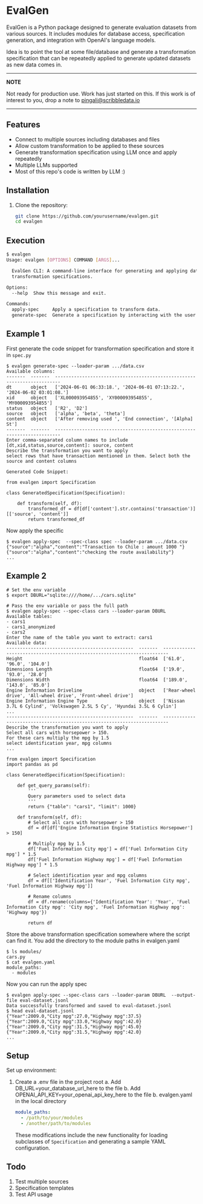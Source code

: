 # EvalGen

EvalGen is a Python package designed to generate evaluation datasets from various sources. It includes modules for database access, specification generation, and integration with OpenAI's language models.

Idea is to point the tool at some file/database and generate a
transformation specification that can be repeatedly applied to
generate updated datasets as new data comes in. 

---

**NOTE**

Not ready for production use. Work has just started on this. If this work is of interest to you, drop a note to [pingali@scribbledata.io](mailto:pingali@scribbledata.io)

---

## Features
- Connect to multiple sources including databases and files
- Allow custom transformation to be applied to these sources
- Generate transformation specification using LLM once and apply repeatedly
- Multiple LLMs supported
- Most of this repo's code is written by LLM :)


## Installation
1. Clone the repository:
   ```bash
   git clone https://github.com/yourusername/evalgen.git
   cd evalgen

## Execution
```bash
$ evalgen
Usage: evalgen [OPTIONS] COMMAND [ARGS]...

  EvalGen CLI: A command-line interface for generating and applying data
  transformation specifications.

Options:
  --help  Show this message and exit.

Commands:
  apply-spec     Apply a specification to transform data.
  generate-spec  Generate a specification by interacting with the user to..
```
## Example 1

First generate the code snippet for transformation specification and store it in `spec.py`

```
$ evalgen generate-spec --loader-param .../data.csv
Available columns:
-------  -------  ------------------------------------------------------------------------
dt       object   ['2024-06-01 06:33:18.', '2024-06-01 07:13:22.', '2024-06-02 03:01:08.']
xid      object   ['XL000093954855', 'XY000093954855', 'MY000093954855']
status   object   ['R2', 'D2']
source   object   ['alpha', 'beta', 'theta']
content  object   ['After removing used ', 'End connection', '[Alpha] St']
-------  -------  ------------------------------------------------------------------------
Enter comma-separated column names to include [dt,xid,status,source,content]: source, content
Describe the transformation you want to apply
select rows that have transaction mentioned in them. Select both the source and content columns

Generated Code Snippet:

from evalgen import Specification

class GeneratedSpecification(Specification):

    def transform(self, df):
        transformed_df = df[df['content'].str.contains('transaction')][['source', 'content']]
        return transformed_df

```

Now apply the specific

```
$ evalgen apply-spec  --spec-class spec --loader-param .../data.csv
{"source":"alpha","content":"Transaction to Chile : amount 1000 "}
{"source":"alpha","content":"checking the route availability"}
...
```

## Example 2

```
# Set the env variable
$ export DBURL="sqlite:////home/.../cars.sqlite"

# Pass the env variable or pass the full path
$ evalgen apply-spec --spec-class cars --loader-param DBURL
Available tables:
- cars1
- cars1_anonymized
- cars2
Enter the name of the table you want to extract: cars1
Available data:
-----------------------------------------------  -------  ------------------------------------------------------------------------
Height                                           float64  ['61.0', '96.0', '104.0']
Dimensions Length                                float64  ['19.0', '93.0', '28.0']
Dimensions Width                                 float64  ['189.0', '143.0', '85.0']
Engine Information Driveline                     object   ['Rear-wheel drive', 'All-wheel drive', 'Front-wheel drive']
Engine Information Engine Type                   object   ['Nissan 3.7L 6 Cylind', 'Volkswagen 2.5L 5 Cy', 'Hyundai 3.5L 6 Cylin']
...
-----------------------------------------------  -------  ------------------------------------------------------------------------
Describe the transformation you want to apply
Select all cars with horsepower > 150.
For these cars multiply the mpg by 1.5
select identification year, mpg columns
...

from evalgen import Specification
import pandas as pd

class GeneratedSpecification(Specification):

    def get_query_params(self):
        '''
        Query parameters used to select data
        '''
        return {"table": "cars1", "limit": 1000}

    def transform(self, df):
        # Select all cars with horsepower > 150
        df = df[df['Engine Information Engine Statistics Horsepower'] > 150]

        # Multiply mpg by 1.5
        df['Fuel Information City mpg'] = df['Fuel Information City mpg'] * 1.5
        df['Fuel Information Highway mpg'] = df['Fuel Information Highway mpg'] * 1.5

        # Select identification year and mpg columns
        df = df[['Identification Year', 'Fuel Information City mpg', 'Fuel Information Highway mpg']]

        # Rename columns
        df = df.rename(columns={'Identification Year': 'Year', 'Fuel Information City mpg': 'City mpg', 'Fuel Information Highway mpg': 'Highway mpg'})

        return df

```

Store the above transformation specification somewhere where the
script can find it. You add the directory to the module paths in evalgen.yaml

```
$ ls modules/
cars.py
$ cat evalgen.yaml
module_paths:
  - modules
```

Now you can run the apply spec
```
$ evalgen apply-spec --spec-class cars --loader-param DBURL  --output-file eval-dataset.jsonl
Data successfully transformed and saved to eval-dataset.jsonl
$ head eval-dataset.jsonl
{"Year":2009.0,"City mpg":27.0,"Highway mpg":37.5}
{"Year":2009.0,"City mpg":33.0,"Highway mpg":42.0}
{"Year":2009.0,"City mpg":31.5,"Highway mpg":45.0}
{"Year":2009.0,"City mpg":31.5,"Highway mpg":42.0}
...
```

## Setup

Set up environment:

1. Create a .env file in the project root
   a. Add DB_URL=your_database_url_here to the file
   b. Add OPENAI_API_KEY=your_openai_api_key_here to the file
b. evalgen.yaml in the local directory
    ```yaml
    module_paths:
      - /path/to/your/modules
      - /another/path/to/modules
    ```

    These modifications include the new functionality for loading subclasses of `Specification` and generating a sample YAML configuration.

## Todo

1. Test multiple sources
2. Specification templates
3. Test API usage